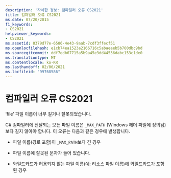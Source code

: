 ```yaml
---
description: '자세한 정보: 컴파일러 오류 CS2021'
title: 컴파일러 오류 CS2021
ms.date: 07/20/2015
f1_keywords:
- CS2021
helpviewer_keywords:
- CS2021
ms.assetid: 8379d77e-6586-4e43-9aab-7cdf3ffecf51
ms.openlocfilehash: e1cb74ea1523a2166716c5abaeaeb5b700dbc9bd
ms.sourcegitcommit: ddf7edb67715a5b9a45e3dd44536dabc153c1de0
ms.translationtype: MT
ms.contentlocale: ko-KR
ms.lasthandoff: 02/06/2021
ms.locfileid: "99768586"
---
```

# <a name="compiler-error-cs2021"></a>컴파일러 오류 CS2021

‘file’ 파일 이름이 너무 길거나 잘못되었습니다.  
  
 C# 컴파일러에 전달되는 모든 파일 이름은 `_MAX_PATH` (Windows 헤더 파일에 정의됨)보다 길지 않아야 합니다. 이 오류는 다음과 같은 경우에 발생합니다.  
  
- 파일 이름(경로 포함)이 `_MAX_PATH`보다 긴 경우  
  
- 파일 이름에 잘못된 문자가 들어 있습니다.  
  
- 와일드카드가 허용되지 않는 파일 이름(예: 리소스 파일 이름)에 와일드카드가 포함된 경우
